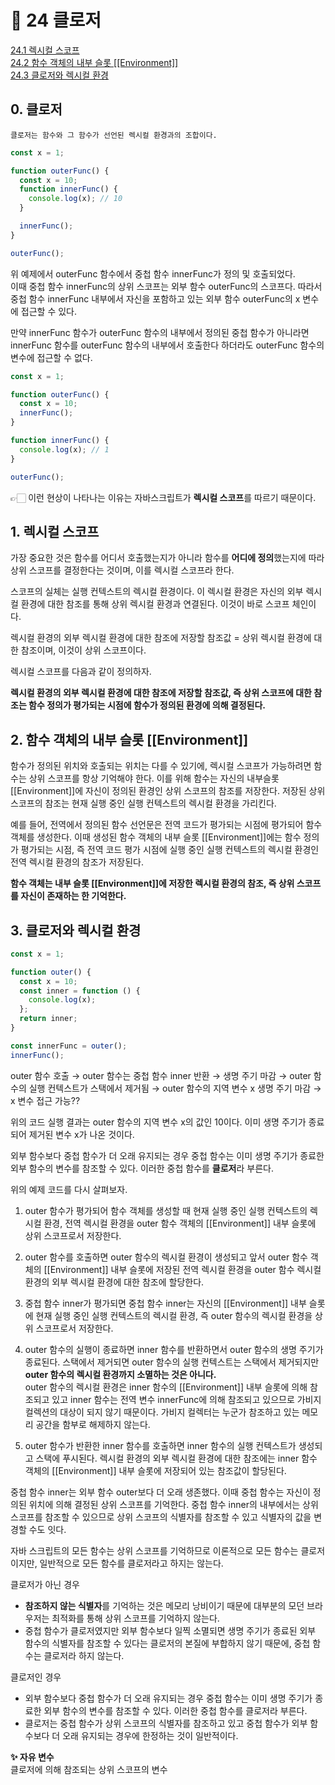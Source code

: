 # 🎯 24 클로저

[24.1 렉시컬 스코프](#1-렉시컬-스코프)  
[24.2 함수 객체의 내부 슬롯 [[Environment]]](#2-함수-객체의-내부-슬롯-environment)  
[24.3 클로저와 렉시컬 환경](#3-클로저와-렉시컬-환경)

## 0. 클로저

`클로저는 함수와 그 함수가 선언된 렉시컬 환경과의 조합이다.`

```javascript
const x = 1;

function outerFunc() {
  const x = 10;
  function innerFunc() {
    console.log(x); // 10
  }

  innerFunc();
}

outerFunc();
```

위 예제에서 outerFunc 함수에서 중첩 함수 innerFunc가 정의 및 호출되었다.  
이때 중첩 함수 innerFunc의 상위 스코프는 외부 함수 outerFunc의 스코프다. 따라서 중첩 함수 innerFunc 내부에서 자신을 포함하고 있는 외부 함수 outerFunc의 x 변수에 접근할 수 있다.

만약 innerFunc 함수가 outerFunc 함수의 내부에서 정의된 중첩 함수가 아니라면 innerFunc 함수를 outerFunc 함수의 내부에서 호출한다 하더라도 outerFunc 함수의 변수에 접근할 수 없다.

```javascript
const x = 1;

function outerFunc() {
  const x = 10;
  innerFunc();
}

function innerFunc() {
  console.log(x); // 1
}

outerFunc();
```

👉🏻 이런 현상이 나타나는 이유는 자바스크립트가 **렉시컬 스코프**를 따르기 때문이다.

## 1. 렉시컬 스코프

가장 중요한 것은 함수를 어디서 호출했는지가 아니라 함수를 **어디에 정의**했는지에 따라 상위 스코프를 결정한다는 것이며, 이를 렉시컬 스코프라 한다.

스코프의 실체는 실행 컨텍스트의 렉시컬 환경이다. 이 렉시컬 환경은 자신의 외부 렉시컬 환경에 대한 참조를 통해 상위 렉시컬 환경과 연결된다. 이것이 바로 스코프 체인이다.

렉시컬 환경의 외부 렉시컬 환경에 대한 참조에 저장할 참조값 = 상위 렉시컬 환경에 대한 참조이며, 이것이 상위 스코프이다.

렉시컬 스코프를 다음과 같이 정의하자.

**렉시컬 환경의 외부 렉시컬 환경에 대한 참조에 저장할 참조값, 즉 상위 스코프에 대한 참조는 함수 정의가 평가되는 시점에 함수가 정의된 환경에 의해 결정된다.**

## 2. 함수 객체의 내부 슬롯 [[Environment]]

함수가 정의된 위치와 호출되는 위치는 다를 수 있기에, 렉시컬 스코프가 가능하려면 함수는 상위 스코프를 항상 기억해야 한다. 이를 위해 함수는 자신의 내부슬롯 [[Environment]]에 자신이 정의된 환경인 상위 스코프의 참조를 저장한다.
저장된 상위 스코프의 참조는 현재 실행 중인 실행 컨텍스트의 렉시컬 환경을 가리킨다.

예를 들어, 전역에서 정의된 함수 선언문은 전역 코드가 평가되는 시점에 평가되어 함수 객체를 생성한다. 이때 생성된 함수 객체의 내부 슬롯 [[Environment]]에는 함수 정의가 평가되는 시점, 즉 전역 코드 평가 시점에 실행 중인 실행 컨텍스트의 렉시컬 환경인 전역 렉시컬 환경의 참조가 저장된다.

**함수 객체는 내부 슬롯 [[Environment]]에 저장한 렉시컬 환경의 참조, 즉 상위 스코프를 자신이 존재하는 한 기억한다.**

## 3. 클로저와 렉시컬 환경

```javascript
const x = 1;

function outer() {
  const x = 10;
  const inner = function () {
    console.log(x);
  };
  return inner;
}

const innerFunc = outer();
innerFunc();
```

outer 함수 호출 → outer 함수는 중첩 함수 inner 반환 → 생명 주기 마감 → outer 함수의 실행 컨텍스트가 스택에서 제거됨 → outer 함수의 지역 변수 x 생명 주기 마감 → x 변수 접근 가능??

위의 코드 실행 결과는 outer 함수의 지역 변수 x의 값인 10이다. 이미 생명 주기가 종료되어 제거된 변수 x가 나온 것이다.

외부 함수보다 중첩 함수가 더 오래 유지되는 경우 중첩 함수는 이미 생명 주기가 종료한 외부 함수의 변수를 참조할 수 있다. 이러한 중첩 함수를 **클로저**라 부른다.

위의 예제 코드를 다시 살펴보자.

1. outer 함수가 평가되어 함수 객체를 생성할 때 현재 실행 중인 실행 컨텍스트의 렉시컬 환경, 전역 렉시컬 환경을 outer 함수 객체의 [[Environment]] 내부 슬롯에 상위 스코프로서 저장한다.

2. outer 함수를 호출하면 outer 함수의 렉시컬 환경이 생성되고 앞서 outer 함수 객체의 [[Environment]] 내부 슬롯에 저장된 전역 렉시컬 환경을 outer 함수 렉시컬 환경의 외부 렉시컬 환경에 대한 참조에 할당한다.

3. 중첩 함수 inner가 평가되면 중첩 함수 inner는 자신의 [[Environment]] 내부 슬롯에 현재 실행 중인 실행 컨텍스트의 렉시컬 환경, 즉 outer 함수의 렉시컬 환경을 상위 스코프로서 저장한다.

4. outer 함수의 실행이 종료하면 inner 함수를 반환하면서 outer 함수의 생명 주기가 종료된다. 스택에서 제거되면 outer 함수의 실행 컨텍스트는 스택에서 제거되지만 **outer 함수의 렉시컬 환경까지 소멸하는 것은 아니다.**  
   outer 함수의 렉시컬 환경은 inner 함수의 [[Environment]] 내부 슬롯에 의해 참조되고 있고 inner 함수는 전역 변수 innerFunc에 의해 참조되고 있으므로 가비지 컬렉션의 대상이 되지 않기 때문이다. 가비지 컬렉터는 누군가 참조하고 있는 메모리 공간을 함부로 해제하지 않는다.

5. outer 함수가 반환한 inner 함수를 호출하면 inner 함수의 실행 컨텍스트가 생성되고 스택에 푸시된다. 렉시컬 환경의 외부 렉시컬 환경에 대한 참조에는 inner 함수 객체의 [[Environment]] 내부 슬롯에 저장되어 있는 참조값이 할당된다.

중첩 함수 inner는 외부 함수 outer보다 더 오래 생존했다. 이때 중첩 함수는 자신이 정의된 위치에 의해 결정된 상위 스코프를 기억한다. 중첩 함수 inner의 내부에서는 상위 스코프를 참조할 수 있으므로 상위 스코프의 식별자를 참조할 수 있고 식별자의 값을 변경할 수도 잇다.

자바 스크립트의 모든 함수는 상위 스코프를 기억하므로 이론적으로 모든 함수는 클로저이지만, 일반적으로 모든 함수를 클로저라고 하지는 않는다.

클로저가 아닌 경우

- **참조하지 않는 식별자**를 기억하는 것은 메모리 낭비이기 때문에 대부분의 모던 브라우저는 최적화를 통해 상위 스코프를 기억하지 않는다.
- 중첩 함수가 클로저였지만 외부 함수보다 일찍 소멸되면 생명 주기가 종료된 외부 함수의 식별자를 참조할 수 있다는 클로저의 본질에 부합하지 않기 때문에, 중첩 함수는 클로저라 하지 않는다.

클로저인 경우

- 외부 함수보다 중첩 함수가 더 오래 유지되는 경우 중첩 함수는 이미 생명 주기가 종료한 외부 함수의 변수를 참조할 수 있다. 이러한 중첩 함수를 클로저라 부른다.
- 클로저는 중첩 함수가 상위 스코프의 식별자를 참조하고 있고 중첩 함수가 외부 함수보다 더 오래 유지되는 경우에 한정하는 것이 일반적이다.

**✨ 자유 변수**  
클로저에 의해 참조되는 상위 스코프의 변수
